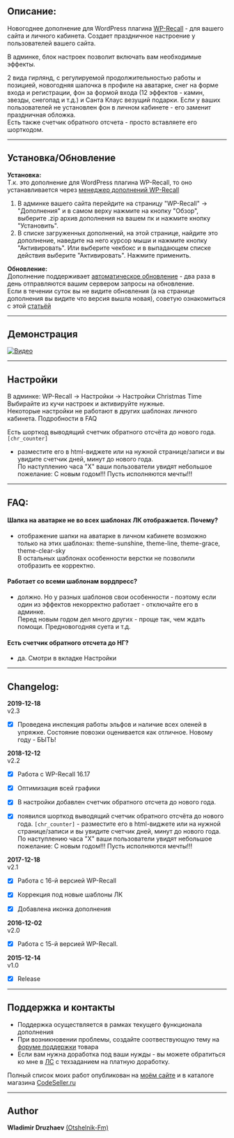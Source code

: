 ## Описание:

Новогоднее дополнение для WordPress плагина [WP-Recall](https://wordpress.org/plugins/wp-recall/) - для вашего сайта и личного кабинета. Создает праздничное настроение у пользователей вашего сайта.  

В админке, блок настроек позволит включать вам необходимые эффекты.  

2 вида гирлянд, с регулируемой продолжительностью работы и позицией, новогодняя шапочка в профиле на аватарке, снег на форме входа и регистрации, фон за формой входа (12 эффектов - камин, звезды, снегопад и т.д.) и Санта Клаус везущий подарки. Если у ваших пользователей не установлен фон в личном кабинете - его заменит праздничная обложка.  
Есть также счетчик обратного отсчета - просто вставляете его шорткодом.  

------------------------------



## Установка/Обновление  

**Установка:**  
Т.к. это дополнение для WordPress плагина WP-Recall, то оно устанавливается через [менеджер дополнений WP-Recall](https://codeseller.ru/obshhie-svedeniya-o-dopolneniyax-wp-recall/)  

1. В админке вашего сайта перейдите на страницу "WP-Recall" -> "Дополнения" и в самом верху нажмите на кнопку "Обзор", выберите .zip архив дополнения на вашем пк и нажмите кнопку "Установить".  
2. В списке загруженных дополнений, на этой странице, найдите это дополнение, наведите на него курсор мыши и нажмите кнопку "Активировать". Или выберите чекбокс и в выпадающем списке действия выберите "Активировать". Нажмите применить.  


**Обновление:**  
Дополнение поддерживает [автоматическое обновление](https://codeseller.ru/avtomaticheskie-obnovleniya-dopolnenij-plagina-wp-recall/) - два раза в день отправляются вашим сервером запросы на обновление.  
Если в течении суток вы не видите обновления (а на странице дополнения вы видите что версия вышла новая), советую ознакомиться с этой [статьёй](https://codeseller.ru/post-group/rabota-wordpress-krona-cron-prinuditelnoe-vypolnenie-kron-zadach-dlya-wp-recall/)  

------------------------------



## Демонстрация  

[![Видео](http://img.youtube.com/vi/VsN9xYg8GSg/0.jpg)](https://www.youtube.com/watch?v=VsN9xYg8GSg "Видео")  

------------------------------



## Настройки  


В админке: WP-Recall -> Настройки -> Настройки Christmas Time  
Выбирайте из кучи настроек и активируйте нужные.  
Некоторые настройки не работают в других шаблонах личного кабинета. Подробности в FAQ  

Есть шорткод выводящий счетчик обратного отсчёта до нового года. ```[chr_counter]```  
- разместите его в html-виджете или на нужной странице/записи и вы увидите счетчик дней, минут до нового года.  
По наступлению часа "Х" ваши пользователи увидят небольшое пожелание: С новым годом!!! Пусть исполняются мечты!!!  

------------------------------



## FAQ:  

#### Шапка на аватарке не во всех шаблонах ЛК отображается. Почему?  
- отображение шапки на аватарке в личном кабинете возможно только на этих шаблонах: theme-sunshine, theme-line, theme-grace, theme-clear-sky  
В остальных шаблонах особенности верстки не позволили отобразить ее корректно.  


#### Работает со всеми шаблонам вордпресс?  
- должно. Но у разных шаблонов свои особенности - поэтому если один из эффектов некорректно работает - отключайте его в админке.  
Перед новым годом дел много других - проще так, чем ждать помощи. Предновогодняя суета и т.д.  


#### Есть счетчик обратного отсчета до НГ?  
- да. Смотри в вкладке Настройки  

------------------------------



## Changelog:  

**2019-12-18**  
v2.3  
- [x] Проведена инспекция работы эльфов и наличие всех оленей в упряжке. Состояние повозки оценивается как отличное. Новому году - БЫТЬ!  


**2018-12-12**  
v2.2  
- [x] Работа с WP-Recall 16.17  
- [x] Оптимизация всей графики  
- [x] В настройки добавлен счетчик обратного отсчета до нового года.  
- [x] появился шорткод выводящий счетчик обратного отсчёта до нового года. ```[chr_counter]``` - разместите его в html-виджете или на нужной странице/записи и вы увидите счетчик дней, минут до нового года.  
По наступлению часа "Х" ваши пользователи увидят небольшое пожелание: С новым годом!!! Пусть исполняются мечты!!!  


**2017-12-18**  
v2.1  
- [x] Работа с 16-й версией WP-Recall  
- [x] Коррекция под новые шаблоны ЛК  
- [x] Добавлена иконка дополнения  


**2016-12-02**  
v2.0  
- [x] Работа с 15-й версией WP-Recall.  


**2015-12-14**  
v1.0  
- [x] Release  

------------------------------



## Поддержка и контакты  

* Поддержка осуществляется в рамках текущего функционала дополнения  
* При возникновении проблемы, создайте соотвествующую тему на [форуме поддержки](https://codeseller.ru/forum/product-11074/) товара  
* Если вам нужна доработка под ваши нужды - вы можете обратиться ко мне в <a href="https://codeseller.ru/author/otshelnik-fm/?tab=chat" target="_blank">ЛС</a> с техзаданием на платную доработку.  

Полный список моих работ опубликован на [моём сайте](https://otshelnik-fm.ru/?p=2562&utm_source=free-addons&utm_medium=addon-description&utm_campaign=christmas-time&utm_content=github-com&utm_term=all-my-addons) и в каталоге магазина [CodeSeller.ru](https://codeseller.ru/author/otshelnik-fm/?tab=publics&subtab=type-products)  

------------------------------



## Author  

**Wladimir Druzhaev** [(Otshelnik-Fm)](https://otshelnik-fm.ru/)  
